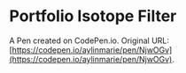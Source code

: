 # Portfolio Isotope Filter

A Pen created on CodePen.io. Original URL: [https://codepen.io/aylinmarie/pen/NjwOGv](https://codepen.io/aylinmarie/pen/NjwOGv).

